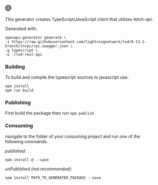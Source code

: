 ## @

This generator creates TypeScript/JavaScript client that utilizes fetch-api.

Generated with: 
```shell
openapi-generator generate \
-i https://raw.githubusercontent.com/lightningnetwork/lnd/0-13-1-branch/lnrpc/rpc.swagger.json \
-g typescript \
-o ./lnd-rest-api
```
### Building

To build and compile the typescript sources to javascript use:
```
npm install
npm run build
```

### Publishing

First build the package then run ```npm publish```

### Consuming

navigate to the folder of your consuming project and run one of the following commands.

_published:_

```
npm install @ --save
```

_unPublished (not recommended):_

```
npm install PATH_TO_GENERATED_PACKAGE --save
